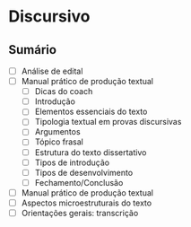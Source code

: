 # Discursivo 

## Sumário
- [ ] Análise de edital
- [ ] Manual prático de produção textual 
	- [ ] Dicas do coach
	- [ ] Introdução
	- [ ] Elementos essenciais do texto
	- [ ] Tipologia textual em provas discursivas
	- [ ] Argumentos
	- [ ] Tópico frasal
	- [ ] Estrutura do texto dissertativo
	- [ ] Tipos de introdução
	- [ ] Tipos de desenvolvimento
	- [ ] Fechamento/Conclusão
- [ ] Manual prático de produção textual 
- [ ] Aspectos microestruturais do texto
- [ ] Orientações gerais: transcrição 